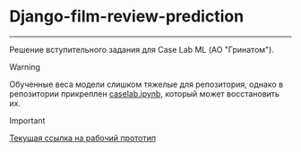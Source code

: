 # Django-film-review-prediction
---
Решение вступительного задания для Case Lab ML (АО "Гринатом"). 

> [!WARNING]
> Обученные веса модели слишком тяжелые для репозитория, однако в репозитории прикреплен [caselab.ipynb](https://github.com/alexmeshr/Django-film-review-prediction/blob/main/caselab.ipynb), который может восстановить их.

> [!IMPORTANT]
> [Текущая ссылка на рабочий прототип](https://8bd30c03-c8f8-4b12-98f9-575036ebcaaf.tunnel4.com)
